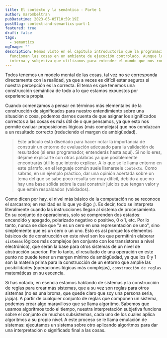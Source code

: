 ```yaml
---
title: El contexto y la semántica - Parte 1
author: marombeltran
pubDatetime: 2023-05-05T10:59:19Z
postSlug: context-and-semantics-part-1
featured: true
draft: false
tags:
  - semantics
ogImage: ""
description: Hemos visto en el capítulo introductorio que la programación nos ayuda a comprender a través del modelado de información cómo es que 
  funcionan las cosas en un ambiente de ejecución controlado. Aunque lo digimos en palabras como estas "un modelo mental se refiere a una representación 
  interna y subjetiva que utilizamos para entender el mundo que nos rodea", entendiendo por modelo mental como ambiente de ejecución...
---
```

Todos tenemos un modelo mental de las cosas, tal vez no se corresponda directamente con la realidad, ya que a veces es difícil estar seguros si nuestra percepción 
es la correcta. El tema es que tenemos una construcción semántica de todo a lo que estamos expuestos por experiencia propia. 

Cuando comenzamos a pensar en términos más elementales de la construcción de significados para nuestro entendimiento sobre una situación o cosa, podemos darnos 
cuenta de que asignar los significados correctos a las cosas es más útil de o que pensamos, ya que esto nos permite evaluar proposiciones lógicas (más complejas) que nos 
conduzcan a un resultado correcto (reduciendo el margen de ambigüedad).

> Este artículo está diseñado para hacer notar la importancia de construir un entorno de evaluación adecuado para la validación de resultados (si eres programador, 
entenderás hasta aquí). Si no lo eres, déjame explicarte con otras palabras ya que posiblemente encontrarás útil lo que intento explicar. A lo que se le llama entorno en este párrafo, 
en el lenguaje común suele llamarsele `contexto`. Como sabrás, en un ejemplo práctico, dar una opinión acertada sobre un tema del que se sabe poco resulta ser muy difícil, 
debido a que no hay una base sólida sobre la cual construir juicios que tengan valor y que estén respaldados (validados).

Como dicen por hay, el nivel más básico de la computación no se reconoce el sarcasmo; en realidad es lo que yo digo ;). 
Es decir, todo se interpreta literalmente cuando las instrucciones llegan al 
sistema de procesamiento. En su conjunto de operaciones, solo se comprenden dos estados: encendido y apagado, polarizado negativo o positivo, 0 o 1, etc. 
Por lo tanto, nunca se dice que "a es un cero en una representación de uno", sino simplemente que es un cero o un uno. Esto es así porque los elementos básicos de 
de construcción en este nivel son los que permitirán elaborar `sistemas` lógicos más complejos (en conjunto con los transistores a nivel electrónico), que serán la 
base para otros sistemas de un nivel de abstracción superior. Por lo tanto, el resultado de una operación en este punto no puede tener un margen mínimo de ambigüedad, 
ya que los 0 y 1 son la materia prima para la construcción de un entorno que amplíe las posibilidades (operaciones lógicas más complejas), `construcción de reglas` 
matemáticas en su escencia.

Si has notado, en esencia estamos hablando de sistemas y la construcción de reglas para crear más sistemas, que a su vez son reglas para otros sistemas (no es una 
broma, que quede claro que soy una persona seria, jajaja). A partir de cualquier conjunto de reglas que componen un sistema, podemos crear algo maravilloso que se 
llama algoritmo. Sabemos que usamos algoritmos todo el tiempo, nuestra interpretación subjetiva funciona sobre el conjunto de muchos subsistemas, cada uno de los 
cuales aplica algoritmos a su propio nivel. A este proceso se le llama emulación de sistemas: ejecutamos un sistema sobre otro aplicando algoritmos para dar una 
interpretación o significado final a las cosas.
